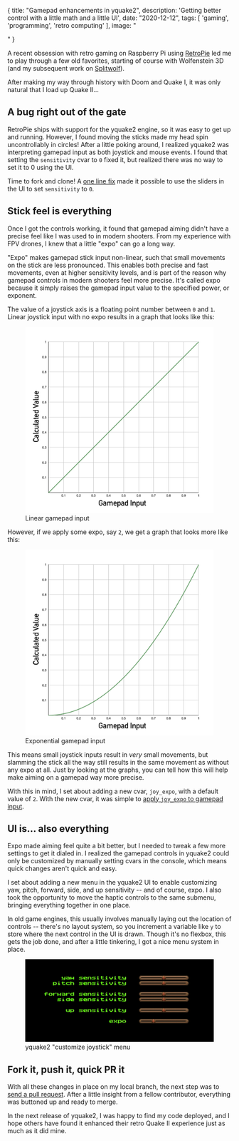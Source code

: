 {
  title: "Gamepad enhancements in yquake2",
    description: 'Getting better control with a little math and a little UI',
    date: "2020-12-12",
    tags: [
        'gaming',
        'programming',
        'retro computing'
    ],
    image: "<div class='fullMast' style='background-image: url(images/yquake2.png);'></div>"
}

A recent obsession with retro gaming on Raspberry Pi using [RetroPie](https://retropie.org.uk/) led me to play through a few old favorites, starting of course with Wolfenstein 3D (and my subsequent work on [Splitwolf](./splitwolf-split-screen-wolfenstien-3d-on-raspberry-pi.html)).

After making my way through history with Doom and Quake I, it was only natural that I load up Quake II...

## A bug right out of the gate

RetroPie ships with support for the yquake2 engine, so it was easy to get up and running. However, I found moving the sticks made my head spin uncontrollably in circles! After a little poking around, I realized yquake2 was interpreting gamepad input as both joystick and mouse events. I found that setting the `sensitivity` cvar to `0` fixed it, but realized there was no way to set it to 0 using the UI.

Time to fork and clone! A [one line fix](https://github.com/yquake2/yquake2/pull/632/commits/693803c7640708c7a2da27d9119c44f48c593d38) made it possible to use the sliders in the UI to set `sensitivity` to `0`.

## Stick feel is everything

Once I got the controls working, it found that gamepad aiming didn't have a precise feel like I was used to in modern shooters. From my experience with FPV drones, I knew that a little "expo" can go a long way.

"Expo" makes gamepad stick input non-linear, such that small movements on the stick are less pronounced. This enables both precise and fast movements, even at higher sensitivity levels, and is part of the reason why gamepad controls in modern shooters feel more precise. It's called expo because it simply raises the gamepad input value to the specified power, or exponent.

The value of a joystick axis is a floating point number between `0` and `1`. Linear joystick input with no expo results in a graph that looks like this:

<figure>
  <img src="images/yquake2-graph-linear.jpg" alt='Linear gamepad input'>
  <figcaption>Linear gamepad input</figcaption>
</figure>

However, if we apply some expo, say `2`, we get a graph that looks more like this:

<figure>
  <img src="images/yquake2-graph-exponential.jpg" alt='Exponential gamepad input'>
  <figcaption>Exponential gamepad input</figcaption>
</figure>

This means small joystick inputs result in _very_ small movements, but slamming the stick all the way still results in the same movement as without any expo at all. Just by looking at the graphs, you can tell how this will help make aiming on a gamepad way more precise.

With this in mind, I set about adding a new cvar, `joy_expo`, with a default value of `2`. With the new cvar, it was simple to [apply `joy_expo` to gamepad input](https://github.com/yquake2/yquake2/pull/632/commits/aafc2eb4f92693aee0fe0e14fd33c6f28f160c33).

## UI is... also everything

Expo made aiming feel quite a bit better, but I needed to tweak a few more settings to get it dialed in. I realized the gamepad controls in yquake2 could only be customized by manually setting cvars in the console, which means quick changes aren't quick and easy.

I set about adding a new menu in the yquake2 UI to enable customizing yaw, pitch, forward, side, and up sensitivity -- and of course, expo. I also took the opportunity to move the haptic controls to the same submenu, bringing everything together in one place.

In old game engines, this usually involves manually laying out the location of controls -- there's no layout system, so you increment a variable like `y` to store where the next control in the UI is drawn. Though it's no flexbox, this gets the job done, and after a little tinkering, I got a nice menu system in place.

<figure>
  <img src="images/yquake2-menu.jpg" alt='yquake2 "customize joystick" menu'>
  <figcaption>yquake2 "customize joystick" menu</figcaption>
</figure>

## Fork it, push it, quick PR it

With all these changes in place on my local branch, the next step was to [send a pull request](https://github.com/yquake2/yquake2/pull/632). After a little insight from a fellow contributor, everything was buttoned up and ready to merge.

In the next release of yquake2, I was happy to find my code deployed, and I hope others have found it enhanced their retro Quake II experience just as much as it did mine.
